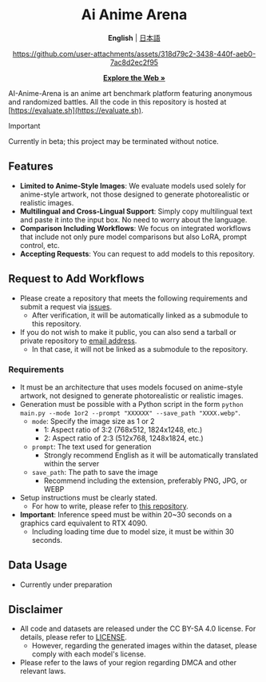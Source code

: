 <div align="center">
<h1>Ai Anime Arena</h1>

**English** | [日本語](Docs/README_ja.md)

https://github.com/user-attachments/assets/318d79c2-3438-440f-aeb0-7ac8d2ec2f95


<a href="https://evaluate.sh" rel="dofollow"><strong>Explore the Web »</strong></a>
</div>

AI-Anime-Arena is an anime art benchmark platform featuring anonymous and randomized battles. All the code in this repository is hosted at [https://evaluate.sh](https://evaluate.sh).

> [!IMPORTANT]
> Currently in beta; this project may be terminated without notice.


## Features
- **Limited to Anime-Style Images**: We evaluate models used solely for anime-style artwork, not those designed to generate photorealistic or realistic images.
- **Multilingual and Cross-Lingual Support**: Simply copy multilingual text and paste it into the input box. No need to worry about the language.
- **Comparison Including Workflows**: We focus on integrated workflows that include not only pure model comparisons but also LoRA, prompt control, etc.
- **Accepting Requests**: You can request to add models to this repository.

## Request to Add Workflows
- Please create a repository that meets the following requirements and submit a request via [issues](https://github.com/S-Tubasa/AI-Anime-Arena/issues).
  - After verification, it will be automatically linked as a submodule to this repository.
- If you do not wish to make it public, you can also send a tarball or private repository to [email address]().
  - In that case, it will not be linked as a submodule to the repository.

### Requirements
- It must be an architecture that uses models focused on anime-style artwork, not designed to generate photorealistic or realistic images.
- Generation must be possible with a Python script in the form `python main.py --mode 1or2 --prompt "XXXXXX" --save_path "XXXX.webp"`.
  - `mode`: Specify the image size as 1 or 2
    - 1: Aspect ratio of 3:2 (768x512, 1824x1248, etc.)
    - 2: Aspect ratio of 2:3 (512x768, 1248x1824, etc.)
  - `prompt`: The text used for generation
    - Strongly recommend English as it will be automatically translated within the server
  - `save_path`: The path to save the image
    - Recommend including the extension, preferably PNG, JPG, or WEBP
- Setup instructions must be clearly stated.
  - For how to write, please refer to [this repository](https://github.com/S-Tubasa/Animagine_XL_3_1_Basic).
- **Important**: Inference speed must be within 20~30 seconds on a graphics card equivalent to RTX 4090.
  - Including loading time due to model size, it must be within 30 seconds.

## Data Usage
- Currently under preparation

## Disclaimer

- All code and datasets are released under the CC BY-SA 4.0 license. For details, please refer to [LICENSE](LICENSE).
  - However, regarding the generated images within the dataset, please comply with each model's license.
- Please refer to the laws of your region regarding DMCA and other relevant laws.
